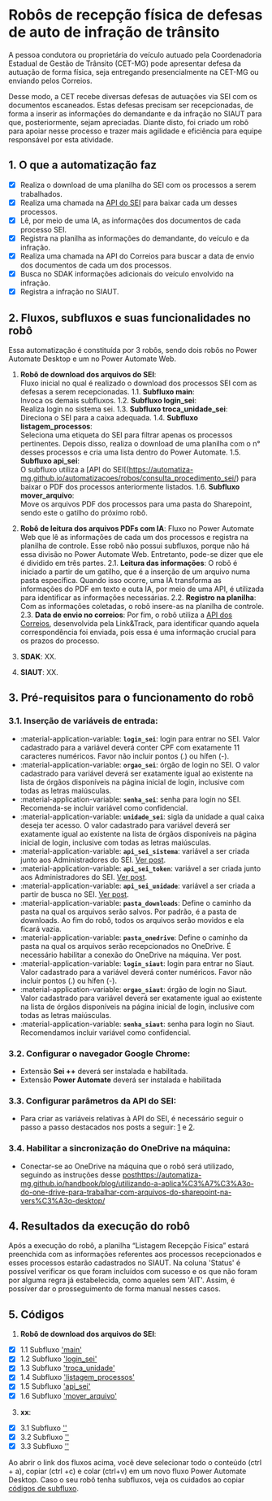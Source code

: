 # **Robôs de recepção física de defesas de auto de infração de trânsito**

A pessoa condutora ou proprietária do veículo autuado pela Coordenadoria Estadual de Gestão de Trânsito (CET-MG) pode apresentar defesa da autuação de forma física, seja entregando presencialmente na CET-MG ou enviando pelos Correios.

Desse modo, a CET recebe diversas defesas de autuações via SEI com os documentos escaneados. Estas defesas precisam ser recepcionadas, de forma a inserir as informações do demandante e da infração no SIAUT para que, posteriormente, sejam apreciadas. Diante disto, foi criado um robô para apoiar nesse processo e trazer mais agilidade e eficiência para equipe responsável por esta atividade.

## 1. O que a automatização faz 
- [x] Realiza o download de uma planilha do SEI com os processos a serem trabalhados.
- [x] Realiza uma chamada na [API do SEI](https://automatiza-mg.github.io/automatizacoes/robos/consulta_procedimento_sei/) para baixar cada um desses processos.
- [X] Lê, por meio de uma IA, as informações dos documentos de cada processo SEI.
- [x] Registra na planilha as informações do demandante, do veículo e da infração.
- [x] Realiza uma chamada na API do Correios para buscar a data de envio dos documentos de cada um dos processos.
- [X] Busca no SDAK informações adicionais do veículo envolvido na infração.
- [X] Registra a infração no SIAUT. 

## 2. Fluxos, subfluxos e suas funcionalidades no robô

Essa automatização é constituída por 3 robôs, sendo dois robôs no Power Automate Desktop e um no Power Automate Web.

1. **Robô de download dos arquivos do SEI**:  
Fluxo inicial no qual é realizado o download dos processos SEI com as defesas a serem recepcionadas.
  1.1. **Subfluxo main**:   
  Invoca os demais subfluxos.
  1.2. **Subfluxo login_sei**:   
  Realiza login no sistema sei.
  1.3. **Subfluxo troca_unidade_sei**:   
  Direciona o SEI para a caixa adequada.
  1.4. **Subfluxo listagem_processos**:   
  Seleciona uma etiqueta do SEI para filtrar apenas os processos pertinentes. Depois disso, realiza o download de uma planilha com o n° desses processos e cria uma lista dentro do Power Automate.
  1.5. **Subfluxo api_sei**:   
  O subfluxo utiliza a [API do SEI[(https://automatiza-mg.github.io/automatizacoes/robos/consulta_procedimento_sei/) para baixar o PDF dos processos anteriormente listados.
  1.6. **Subfluxo mover_arquivo**:   
  Move os arquivos PDF dos processos para uma pasta do Sharepoint, sendo este o gatilho do próximo robô.

2. **Robô de leitura dos arquivos PDFs com IA**:
Fluxo no Power Automate Web que lê as informações de cada um dos processos e registra na planilha de controle. Esse robô não possui subfluxos, porque não há essa divisão no Power Automate Web. Entretanto, pode-se dizer que ele é dividido em três partes.
   2.1. **Leitura das informações**:
   O robô é iniciado a partir de um gatilho, que é a inserção de um arquivo numa pasta específica. Quando isso ocorre, uma IA transforma as informações do PDF em texto e outa IA, por meio de uma API, é utilizada para identificar as informações necessárias.
   2.2. **Registro na planilha**:
   Com as informações coletadas, o robô insere-as na planilha de controle.
   2.3. **Data de envio no correios**:
   Por fim, o robô utiliza a [API dos Correios](https://automatiza-mg.github.io/automatizacoes/robos/pesquisa_codigo_rastreio_correios/?h=correios), desenvolvida pela Link&Track, para identificar quando aquela correspondência foi enviada, pois essa é uma informação crucial para os prazos do processo.
3. **SDAK**:
  XX.
4. **SIAUT**:
  XX. 

## 3. Pré-requisitos para o funcionamento do robô 

### 3.1. Inserção de variáveis de entrada:

  - :material-application-variable: **`login_sei`**: login para entrar no SEI. Valor cadastrado para a variável deverá conter CPF com exatamente 11 caracteres numéricos. Favor não incluir pontos (.) ou hífen (-).
  - :material-application-variable: **`orgao_sei`**: órgão de login no SEI. O valor cadastrado para variável deverá ser exatamente igual ao existente na lista de órgãos disponíveis na página inicial de login, inclusive com todas as letras maiúsculas.
  - :material-application-variable: **`senha_sei`**: senha para login no SEI. Recomenda-se incluir variável como confidencial.
  - :material-application-variable: **`unidade_sei`**: sigla da unidade a qual caixa deseja ter acesso. O valor cadastrado para variável deverá ser exatamente igual ao existente na lista de órgãos disponíveis na página inicial de login, inclusive com todas as letras maiúsculas.
  - :material-application-variable: **`api_sei_sistema`**: variável a ser criada junto aos Administradores do SEI. [Ver post](https://automatiza-mg.github.io/automatizacoes/blog/criando-sistema-e-token-no-sei-para-utilizar-o-rob%C3%B4-de-api-do-sei/).
  - :material-application-variable: **`api_sei_token`**: variável a ser criada junto aos Administradores do SEI. [Ver post](https://automatiza-mg.github.io/automatizacoes/blog/criando-sistema-e-token-no-sei-para-utilizar-o-rob%C3%B4-de-api-do-sei/). 
  - :material-application-variable: **`api_sei_unidade`**: variável a ser criada a partir de busca no SEI. [Ver post](https://automatiza-mg.github.io/automatizacoes/blog/buscando-c%C3%B3digo-da-unidade-no-sei/).
  - :material-application-variable: **`pasta_downloads`**: Define o caminho da pasta na qual os arquivos serão salvos. Por padrão, é a pasta de downloads. Ao fim do robô, todos os arquivos serão movidos e ela ficará vazia.
  - :material-application-variable: **`pasta_onedrive`**: Define o caminho da pasta na qual os arquivos serão recepcionados no OneDrive. É necessário habilitar a conexão do OneDrive na máquina. Ver post. 
  - :material-application-variable: **`login_siaut`**: login para entrar no Siaut. Valor cadastrado para a variável deverá conter numéricos. Favor não incluir pontos (.) ou hífen (-).
  - :material-application-variable: **`orgao_siaut`**: órgão de login no Siaut. Valor cadastrado para variável deverá ser exatamente igual ao existente na lista de órgãos disponíveis na página inicial de login, inclusive com todas as letras maiúsculas.
  - :material-application-variable: **`senha_siaut`**: senha para login no Siaut. Recomendamos incluir variável como confidencial.


### 3.2. Configurar o navegador Google Chrome: 

  - Extensão **Sei ++** deverá ser instalada e habilitada.
  - Extensão **Power Automate** deverá ser instalada e habilitada

### 3.3. Configurar parâmetros da API do SEI: 

  - Para criar as variáveis relativas à API do SEI, é necessário seguir o passo a passo destacados nos posts a seguir: [1](https://automatiza-mg.github.io/automatizacoes/blog/criando-sistema-e-token-no-sei-para-utilizar-o-rob%C3%B4-de-api-do-sei/) e [2](https://automatiza-mg.github.io/automatizacoes/blog/buscando-c%C3%B3digo-da-unidade-no-sei/).

### 3.4. Habilitar a sincronização do OneDrive na máquina: 

  - Conectar-se ao OneDrive na máquina que o robô será utilizado, seguindo as instruções desse [post]()https://automatiza-mg.github.io/handbook/blog/utilizando-a-aplica%C3%A7%C3%A3o-do-one-drive-para-trabalhar-com-arquivos-do-sharepoint-na-vers%C3%A3o-desktop/


## 4. Resultados da execução do robô

Após a execução do robô, a planilha “Listagem Recepção Física” estará preenchida com as informações referentes aos processos recepcionados e esses processos estarão cadastrados no SIAUT. Na coluna 'Status' é possível verificar os que foram incluídos com sucesso e os que não foram por alguma regra já estabelecida, como aqueles sem 'AIT'. Assim, é possíver dar o prosseguimento de forma manual nesses casos.

## 5. Códigos
1. **Robô de download dos arquivos do SEI**:
- [x] 1.1 Subfluxo ['main']()
- [x] 1.2 Subfluxo ['login_sei']()
- [x] 1.3 Subfluxo ['troca_unidade']()
- [x] 1.4 Subfluxo ['listagem_processos']()
- [x] 1.5 Subfluxo ['api_sei']()
- [x] 1.6 Subfluxo ['mover_arquivo']()
3. **xx**:
- [x] 3.1 Subfluxo ['']()
- [x] 3.2 Subfluxo ['']()
- [x] 3.3 Subfluxo ['']()

Ao abrir o link dos fluxos acima, você deve selecionar todo o conteúdo (ctrl + a), copiar (ctrl +c) e colar (ctrl+v) em um novo fluxo Power Automate Desktop. Caso o seu robô tenha subfluxos, veja os cuidados ao copiar [códigos de subfluxo](https://automatiza-mg.github.io/automatizacoes/blog/copiando-c%C3%B3digo-de-subfluxos-de-um-rob%C3%B4/).
